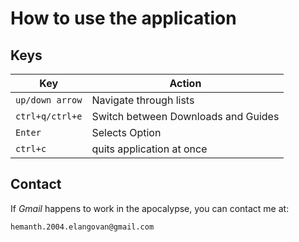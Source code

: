 # How to use the application

## Keys
|Key|Action|
|-|-|
|`up/down arrow`|Navigate through lists|
|`ctrl+q/ctrl+e`|Switch between Downloads and Guides|
|`Enter`|Selects Option|
|`ctrl+c`|quits application at once|


## Contact
If *Gmail* happens to work in the apocalypse, you can contact me at:

`hemanth.2004.elangovan@gmail.com`

